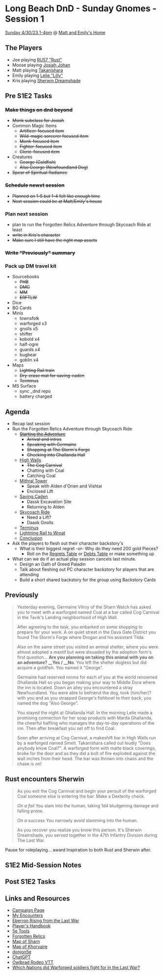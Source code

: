 # Long Beach DnD - Sunday Gnomes - Session 1

[Sunday 4/30/23 1-4pm](https://calendar.google.com/calendar/u/0/r/day/2023/4/30) @ [Matt and Emily's Home](https://goo.gl/maps/e2cuBY1DuC7SapUi7)

## The Players

- Joe playing [RU57 "Rust"](https://www.dndbeyond.com/characters/95604296)
- Moose playing [Josiah Johan](https://www.dndbeyond.com/characters/95668348)
- Matt playing [Takanishara](https://www.dndbeyond.com/characters/95702103)
- Emily playing [Lelie "Lilly"](https://www.dndbeyond.com/characters/95695007)
- Kris playing [Sherwin Dreamshade](https://www.dndbeyond.com/characters/95704439)

## Pre S1E2 Tasks

### ~~Make things on dnd beyond~~

- ~~Monk subclass for Josiah~~
- Common Magic Items
  - ~~Artificer-focused item~~
  - ~~Wild-magic sorcerer focused item~~
  - ~~Monk-focused item~~
  - ~~Fighter-focused item~~
  - ~~Cleric-focused item~~
- Creatures
  - ~~George (Goldfish)~~
  - ~~Also George (Newfoundland Dog)~~
- ~~Spear of Spiritual Radiance~~

### ~~Schedule newxt session~~

- ~~Planned on 1-5 but 1-4 felt like enough time~~
- ~~Next session could be at Matt/Emily's house~~

### Plan next session

- plan to run the Forgotten Relics Adventure through Skycoach Ride at least
- ~~write in Kris's character~~
- ~~Make sure I still have the right map assets~~

### ~~Write "Previously" summary~~

### Pack up DM travel kit

- Sourcebooks
  - ~~PHB~~
  - ~~DMG~~
  - ~~MM~~
  - ~~ERFTLW~~
- Dice
- BG Cards
- Minis
  - townsfolk
  - warforged x3
  - gnolls x5
  - shifter
  - kobold x4
  - half-ogre
  - guards x4
  - bugbear
  - goblin x4
- Maps
  - ~~Lighting Rail train~~
  - ~~Dry-erase mat for saving-caden~~
  - ~~Terminus~~
- MS Surface
  - sync _dnd repo
  - battery charged

## Agenda

- Recap last session
- Run the Forgotten Relics Adventure through Skycoach Ride
  - ~~[Starting the Adventure](https://www.dndbeyond.com/sources/erftlw/)~~
    - ~~Arrival and intros~~
    - ~~Speaking with Germaine~~
    - ~~Shopping at The Storm's Forge~~
    - ~~Checking into Ghallanda Hall~~
  - [High Walls](https://www.dndbeyond.com/sources/erftlw/building-eberron-adventures-forgotten-relics#HighWalls)
    - ~~The Cog Carnival~~
    - Chatting with Coal
    - Catching Coal
  - [Mithral Tower](https://www.dndbeyond.com/sources/erftlw/building-eberron-adventures-forgotten-relics#MithralTower)
    - Speak with Alden d'Orien and Vishtai
    - Enclosed Lift
  - [Saving Caden](https://www.dndbeyond.com/sources/erftlw/building-eberron-adventures-forgotten-relics#SavingCaden)
    - Dassk Excavation Site
    - Returning to Alden
  - [Skycoach Ride](https://www.dndbeyond.com/sources/erftlw/building-eberron-adventures-forgotten-relics#SkycoachRide)
    - Need a Lift?
    - Daask Gnolls
  - [Terminus](https://www.dndbeyond.com/sources/erftlw/building-eberron-adventures-forgotten-relics#Terminus)
  - [Lightning Rail to Wroat](https://www.dndbeyond.com/sources/erftlw/building-eberron-adventures-forgotten-relics#LightningRailtoWroat)
  - [Conclusion](https://www.dndbeyond.com/sources/erftlw/building-eberron-adventures-forgotten-relics#Conclusion)
- Ask the players to flesh out their character backstory's
  - What is their biggest regret -or- Why do they need 200 gold Pieces?
    - Roll on the [Regrets Table](https://www.dndbeyond.com/sources/erftlw/welcome-to-eberron#EveryoneHasRegrets) or [Debts Table](https://www.dndbeyond.com/sources/erftlw/welcome-to-eberron#WhyDoYouNeed200GoldPieces) or make something up
- What can we do if an actual play session cancels last minute.
  - Design an Oath of Greed Paladin
  - Talk about fleshing out PC character backstory for players that are attending
  - Build a short shared backstory for the group using Backstory Cards

## Previously

> Yesterday evening, Germaine Vilroy of the Sharn Watch has asked you to meet with a warforged named Coal at a bar called Cog Carnival in the Tavik's Landing neighborhood of High Wall.
>
> After agreeing to the task, you enbarked on some shopping to prepare for your work. A on quiet street in the Dava Gate District you found The Storm's Forge where Drogan and his assistant Tilda
>
> Also on the same street you visited an animal shelter, where you were almost adopted a mastif but were disuaded by the adoption form's first question... **Are you planning on taking this animal with you on an adventure? __Yes / __No**. You left the shelter dogless but did acquire a goldfish. You named it "George".
>
> Germaine had reserved rooms for each of you at the world renowned Ghallanda Hall so you began making your way to Middle Dura where the inn is located. Down an alley you encountered a stray Newfoundland. You were able to befriend the dog, took (him/her)? with you and as you strapped George's fishbowl to their back, you named the dog "Also George".
>
> You stayed the night at Ghallanda Hall. In the morning Lelie made a promising connection for her soap products with Marda Ghallanda, the cheerful halfling who manages the day-to-day operations of the inn. Then after breakfast you set off to find Coal.
>
> Soon after arriving at Cog Carnival, a makeshift bar in High Walls run by a warforged named Smelt. Takanishara called out loudly "Does anybody know Coal?". A warforged form with matte black coverings, broke for the door and as they did a bolt of fire exploded against the wall inches from their head. The bar was thrown into chaos and the chase is on!

## Rust encounters Sherwin

> As you exit the Cog Carnival and begin your persuit of the warforged Coal someone else is entering the bar. Make a Dexterity check.
>
> *On a fail*
> You slam into the human, taking 1d4 bludgening damage and falling prone.
>
> *On a success*
> You narrowly avoid slamming into the human.
>
> As you recover you realize you know this person. It's Sherwin Dreamshade, you served together in the 47th Infantry Division during The Last War.

Pause for roleplaying... award Inspiration to both Rust and Sherwin after.

## S1E2 Mid-Session Notes

## Post S1E2 Tasks

## Links and Resources

- [Campaign Page](https://www.dndbeyond.com/campaigns/3850344)
- [My Encounters](https://www.dndbeyond.com/my-encounters)
- [Eberron Rising from the Last War](https://www.dndbeyond.com/sources/erftlw)
- [Player's Handbook](https://www.dndbeyond.com/sources/phb)
- [5e Tools](https://5e.tools/book.html#erlw)
- [Forgotten Relics](https://www.dndbeyond.com/sources/erftlw/building-eberron-adventures-forgotten-relics)
- [Map of Sharn](https://eberronmap.johnarcadian.com/sharncityoftowers/)
- [Map of Khorvaire](https://i.pinimg.com/originals/77/06/02/770602e6ebcc4671d447155f36004933.jpg)
- [donjon5e](https://donjon.bin.sh/5e/)
- [ChatGPT](https://chat.openai.com/chat)
- [Owlbrad Rodeo VTT](https://www.owlbear.rodeo/)
- [Which Nations did Warforged soldiers fight for in the Last War?](https://rpg.stackexchange.com/questions/162883/which-nations-did-the-warforged-fight-for-in-the-last-war-on-eberron)
